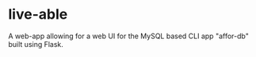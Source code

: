 # live-able
A web-app allowing for a web UI for the MySQL based CLI app "affor-db" built using Flask.
